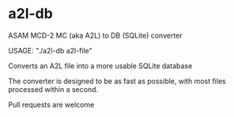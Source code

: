 # a2l-db
ASAM MCD-2 MC (aka A2L) to DB (SQLite) converter

USAGE: 
  "./a2l-db a2l-file"
 
 Converts an A2L file into a more usable SQLite database
  
  The converter is designed to be as fast as possible, with most files processed within a second. 
  
  Pull requests are welcome
  
